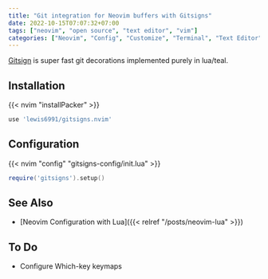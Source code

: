 ```yaml
---
title: "Git integration for Neovim buffers with Gitsigns"
date: 2022-10-15T07:07:32+07:00
tags: ["neovim", "open source", "text editor", "vim"]
categories: ["Neovim", "Config", "Customize", "Terminal", "Text Editor"]
---
```


[Gitsign](https://github.com/lewis6991/gitsigns.nvim) is super fast git decorations implemented purely in lua/teal.

## Installation

{{< nvim "installPacker" >}}

```lua
use 'lewis6991/gitsigns.nvim'
```

## Configuration

{{< nvim "config" "gitsigns-config/init.lua" >}}

```lua
require('gitsigns').setup()
```

## See Also

- [Neovim Configuration with Lua]({{< relref "/posts/neovim-lua" >}})

## To Do

- Configure Which-key keymaps
